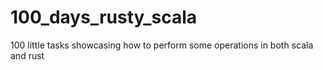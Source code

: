 # 100_days_rusty_scala
100 little tasks showcasing how to perform some operations in both scala and rust
